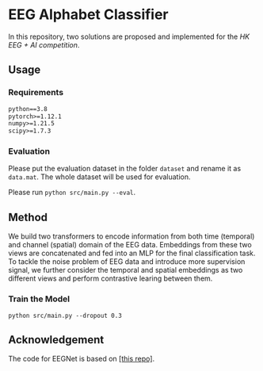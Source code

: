 # EEG Alphabet Classifier

In this repository, two solutions are proposed and implemented for the *HK EEG + AI competition*.

## Usage

### Requirements

```markdown
python==3.8
pytorch>=1.12.1
numpy>=1.21.5
scipy>=1.7.3
```

### Evaluation

Please put the evaluation dataset in the folder `dataset` and rename it as `data.mat`. The whole dataset will be used for evaluation.

Please run `python src/main.py --eval`.

## Method

We build two transformers to encode information from both time (temporal) and channel (spatial) domain of the EEG data. Embeddings from these two views are concatenated and fed into an MLP for the final classification task. To tackle the noise problem of EEG data and introduce more supervision signal, we further consider the temporal and spatial embeddings as two different views and perform contrastive learing between them.

### Train the Model

`python src/main.py --dropout 0.3`

## Acknowledgement

The code for EEGNet is based on [[this repo]](https://github.com/vlawhern/arl-eegmodels).

